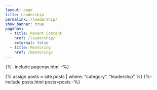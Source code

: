 ```yaml
---
layout: page
title: Leadership
permalink: /leadership/
show_banner: true
pagenav:
  - title: Recent Content
    href: /leadership/
    external: false
  - title: Mentoring
    href: /mentoring/
---
```


{%- include pagenav.html -%}

{% assign posts = site.posts | where: "category", "leadership" %}
{%- include posts.html posts=posts -%}
